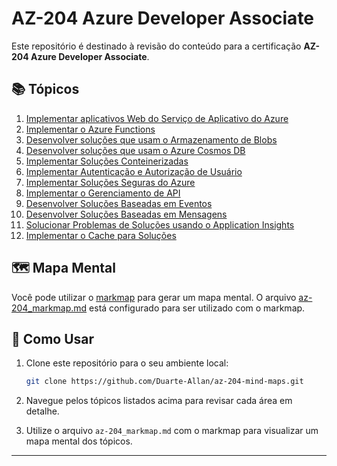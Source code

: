 # AZ-204 Azure Developer Associate

Este repositório é destinado à revisão do conteúdo para a certificação **AZ-204 Azure Developer Associate**.

## 📚 Tópicos

1. [Implementar aplicativos Web do Serviço de Aplicativo do Azure](topicos/topico_1_implementar_aplicativos_web_do_servico_de_aplicativo_do_azure.md)
2. [Implementar o Azure Functions](topicos/topico_2_implementar_o_azure_functions.md)
3. [Desenvolver soluções que usam o Armazenamento de Blobs](topicos/topico_3_desenvolver_solucoes_que_usam_o_armazenamento_de_blobs.md)
4. [Desenvolver soluções que usam o Azure Cosmos DB](topicos/topico_4_desenvolver_solucoes_que_usam_o_azure_cosmos_db.md)
5. [Implementar Soluções Conteinerizadas](topicos/topico_5_implementar_solucoes_conteinerizadas.md)
6. [Implementar Autenticação e Autorização de Usuário](topicos/topico_6_implementar_autenticacao_e_autorizacao_de_usuario.md)
7. [Implementar Soluções Seguras do Azure](topicos/topico_7_implementar_solucoes_seguras_do_azure.md)
8. [Implementar o Gerenciamento de API](topicos/topico_8_implementar_o_gerenciamento_de_api.md)
9. [Desenvolver Soluções Baseadas em Eventos](topicos/topico_9_desenvolver_solucoes_baseadas_em_eventos.md)
10. [Desenvolver Soluções Baseadas em Mensagens](topicos/topico_10_desenvolver_solucoes_baseadas_em_mensagens.md)
11. [Solucionar Problemas de Soluções usando o Application Insights](topicos/topico_11_solucionar_problemas_de_solucoes_usando_o_application_insights.md)
12. [Implementar o Cache para Soluções](topicos/topico_12_implementar_o_cache_para_solucoes.md)

## 🗺️ Mapa Mental

Você pode utilizar o [markmap](https://markmap.js.org/) para gerar um mapa mental. O arquivo [az-204_markmap.md](az-204_markmap.md) está configurado para ser utilizado com o markmap.

## 🚀 Como Usar

1. Clone este repositório para o seu ambiente local:

    ```sh
    git clone https://github.com/Duarte-Allan/az-204-mind-maps.git
    ```

2. Navegue pelos tópicos listados acima para revisar cada área em detalhe.
3. Utilize o arquivo `az-204_markmap.md` com o markmap para visualizar um mapa mental dos tópicos.

---